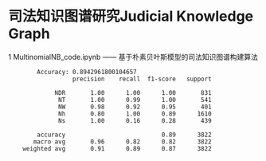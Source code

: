 # 司法知识图谱研究Judicial Knowledge Graph

1 MultinomialNB_code.ipynb —— 基于朴素贝叶斯模型的司法知识图谱构建算法

            Accuracy: 0.8942961800104657
                      precision    recall  f1-score   support
        
                 NDR       1.00      1.00      1.00       831
                  NT       1.00      0.99      1.00       541
                  NW       0.98      0.92      0.95       401
                  Nh       0.80      1.00      0.89      1610
                  Ns       1.00      0.16      0.28       439
        
            accuracy                           0.89      3822    
           macro avg       0.96      0.82      0.82      3822   
        weighted avg       0.91      0.89      0.87      3822


